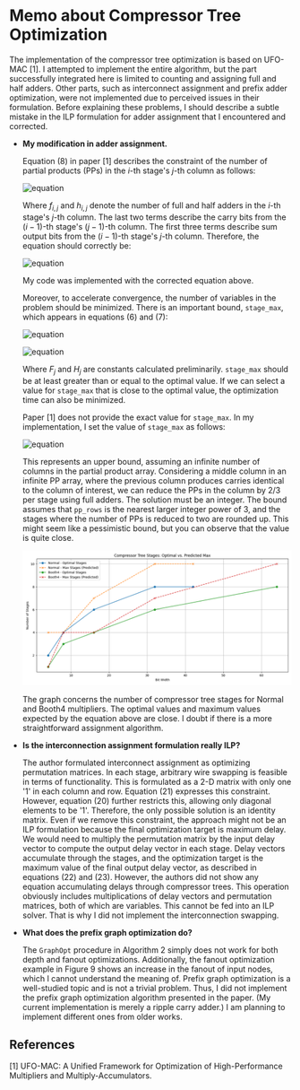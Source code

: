 # Memo about Compressor Tree Optimization

The implementation of the compressor tree optimization is based on UFO-MAC [1]. I attempted to implement the entire algorithm, but the part successfully integrated here is limited to counting and assigning full and half adders. Other parts, such as interconnect assignment and prefix adder optimization, were not implemented due to perceived issues in their formulation. Before explaining these problems, I should describe a subtle mistake in the ILP formulation for adder assignment that I encountered and corrected.

*   **My modification in adder assignment.**

    Equation (8) in paper [1] describes the constraint of the number of partial products (PPs) in the $i$-th stage's $j$-th column as follows:

    ![equation](https://latex.codecogs.com/svg.latex?pp_{i,j}=pp_{i-1,j}%20-%202f_{i,j}%20-%20h_{i,j}%20+%20f_{i-1,j-1}%20+%20h_{i-1,j-1}%20%5Cquad%20(8))

    Where $f_{i,j}$ and $h_{i,j}$ denote the number of full and half adders in the $i$-th stage's $j$-th column. The last two terms describe the carry bits from the $(i-1)$-th stage's $(j-1)$-th column. The first three terms describe sum output bits from the $(i-1)$-th stage's $j$-th column. Therefore, the equation should correctly be:

    ![equation](https://latex.codecogs.com/svg.latex?pp_{i,j}=pp_{i-1,j}%20-%202f_{i-1,j}%20-%20h_{i-1,j}%20+%20f_{i-1,j-1}%20+%20h_{i-1,j-1})

    My code was implemented with the corrected equation above.

    Moreover, to accelerate convergence, the number of variables in the problem should be minimized. There is an important bound, `stage_max`, which appears in equations (6) and (7):

    ![equation](https://latex.codecogs.com/svg.latex?%5Csum_{i=0}^{stage%5C_max}f_{i,j}=F_j%20%5Cquad%20(6))

    ![equation](https://latex.codecogs.com/svg.latex?%5Csum_{i=0}^{stage%5C_max}h_{i,j}=H_j%20%5Cquad%20(7))

    Where $F_j$ and $H_j$ are constants calculated preliminarily. `stage_max` should be at least greater than or equal to the optimal value. If we can select a value for `stage_max` that is close to the optimal value, the optimization time can also be minimized.

    Paper [1] does not provide the exact value for `stage_max`. In my implementation, I set the value of `stage_max` as follows:

    ![equation](https://latex.codecogs.com/svg.latex?stage%5C_max%20=%20%5Clceil%20%5Clog_{3/2}%20(%203%5E{%20%5Clceil%5Clog_3%20(pp%5C_rows)%20%5Crceil}/2%20%5Crceil))

    This represents an upper bound, assuming an infinite number of columns in the partial product array. Considering a middle column in an infinite PP array, where the previous column produces carries identical to the column of interest, we can reduce the PPs in the column by 2/3 per stage using full adders. The solution must be an integer. The bound assumes that `pp_rows` is the nearest larger integer power of 3, and the stages where the number of PPs is reduced to two are rounded up. This might seem like a pessimistic bound, but you can observe that the value is quite close.  

    ![Compressor Tree Stages: Optimal vs. Predicted Max](compressor_tree_stages.png)

    The graph concerns the number of compressor tree stages for Normal and Booth4 multipliers. The optimal values and maximum values expected by the equation above are close. I doubt if there is a more straightforward assignment algorithm.

*   **Is the interconnection assignment formulation really ILP?**

    The author formulated interconnect assignment as optimizing permutation matrices. In each stage, arbitrary wire swapping is feasible in terms of functionality. This is formulated as a 2-D matrix with only one '1' in each column and row. Equation (21) expresses this constraint. However, equation (20) further restricts this, allowing only diagonal elements to be '1'. Therefore, the only possible solution is an identity matrix. Even if we remove this constraint, the approach might not be an ILP formulation because the final optimization target is maximum delay. We would need to multiply the permutation matrix by the input delay vector to compute the output delay vector in each stage. Delay vectors accumulate through the stages, and the optimization target is the maximum value of the final output delay vector, as described in equations (22) and (23). However, the authors did not show any equation accumulating delays through compressor trees. This operation obviously includes multiplications of delay vectors and permutation matrices, both of which are variables. This cannot be fed into an ILP solver. That is why I did not implement the interconnection swapping.

*   **What does the prefix graph optimization do?**

    The `GraphOpt` procedure in Algorithm 2 simply does not work for both depth and fanout optimizations. Additionally, the fanout optimization example in Figure 9 shows an increase in the fanout of input nodes, which I cannot understand the meaning of. Prefix graph optimization is a well-studied topic and is not a trivial problem. Thus, I did not implement the prefix graph optimization algorithm presented in the paper. (My current implementation is merely a ripple carry adder.) I am planning to implement different ones from older works.

## References

[1] UFO-MAC: A Unified Framework for Optimization of High-Performance Multipliers and Multiply-Accumulators.
